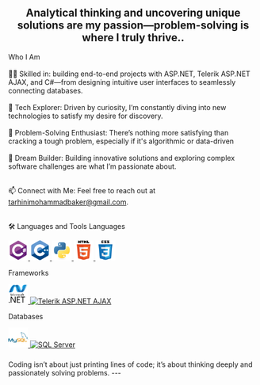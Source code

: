 
<h2 align="center" >Analytical thinking and uncovering unique solutions are my passion—problem-solving is where I truly thrive..</h2>
<p align="center">
</p>

 Who I Am <br><br>
 👨‍💻 Skilled in:  building end-to-end projects with ASP.NET, Telerik ASP.NET AJAX, and C#—from designing intuitive user interfaces to seamlessly connecting databases.<br><br>
🌟 Tech Explorer: Driven by curiosity, I’m constantly diving into new technologies to satisfy my desire for discovery.<br><br>
🧠 Problem-Solving Enthusiast: There’s nothing more satisfying than cracking a tough problem, especially if it's algorithmic or data-driven <br><br>
🚀 Dream Builder: Building innovative solutions and exploring complex software challenges are what I’m passionate about.<br><br>



📫 Connect with Me: Feel free to reach out at tarhinimohammadbaker@gmail.com.<br><br>


🛠 Languages and Tools
Languages
<p> <a href="https://www.w3schools.com/cs/" target="_blank" rel="noreferrer"> <img src="https://raw.githubusercontent.com/devicons/devicon/master/icons/csharp/csharp-original.svg" alt="C#" width="40" height="40"/> </a> <a href="https://www.w3schools.com/cpp/" target="_blank" rel="noreferrer"> <img src="https://raw.githubusercontent.com/devicons/devicon/master/icons/cplusplus/cplusplus-original.svg" alt="C++" width="40" height="40"/> </a> <a href="https://www.python.org" target="_blank" rel="noreferrer"> <img src="https://raw.githubusercontent.com/devicons/devicon/master/icons/python/python-original.svg" alt="Python" width="40" height="40"/> </a> <a href="https://www.w3.org/html/" target="_blank" rel="noreferrer"> <img src="https://raw.githubusercontent.com/devicons/devicon/master/icons/html5/html5-original-wordmark.svg" alt="HTML" width="40" height="40"/> </a> <a href="https://www.w3schools.com/css/" target="_blank" rel="noreferrer"> <img src="https://raw.githubusercontent.com/devicons/devicon/master/icons/css3/css3-original-wordmark.svg" alt="CSS" width="40" height="40"/> </a> </p>
Frameworks
<p> <a href="https://dotnet.microsoft.com/" target="_blank" rel="noreferrer"> <img src="https://raw.githubusercontent.com/devicons/devicon/master/icons/dot-net/dot-net-original-wordmark.svg" alt=".NET" width="40" height="40"/> </a> <a href="https://www.telerik.com/aspnet-ajax" target="_blank" rel="noreferrer"> <img src="https://www.telerik.com/favicon.ico" alt="Telerik ASP.NET AJAX" width="40" height="40"/> </a> </p>
Databases
<p> <a href="https://www.mysql.com/" target="_blank" rel="noreferrer"> <img src="https://raw.githubusercontent.com/devicons/devicon/master/icons/mysql/mysql-original-wordmark.svg" alt="MySQL" width="40" height="40"/> </a> <a href="https://www.microsoft.com/en-us/sql-server" target="_blank" rel="noreferrer"> <img src="https://www.svgrepo.com/show/303229/microsoft-sql-server-logo.svg" alt="SQL Server" width="40" height="40"/> </a> </p>
 
</p>
<h3></h3>Coding isn’t about just printing lines of code; it’s about thinking deeply and passionately solving problems.</h3>
---

